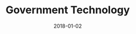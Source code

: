 ---
layout: site
title: "Government Technology"
date: 2018-01-02
categories: [community]
version: 1.6.8
major: 1
minor: 6
patch: 8
slug: govtech
link: http://www.govtech.com/
permalink: /sites/:slug
---